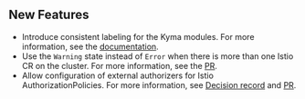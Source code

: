 ## New Features

- Introduce consistent labeling for the Kyma modules. For more information, see the [documentation](https://kyma-project.io/#/istio/user/00-10-overview-istio-controller?id=labeling-resources).
- Use the `Warning` state instead of `Error` when there is more than one Istio CR on the cluster. For more information, see the [PR](https://github.com/kyma-project/istio/pull/632).
- Allow configuration of external authorizers for Istio AuthorizationPolicies. For more information, see [Decision record](https://github.com/kyma-project/istio/issues/608) and [PR](https://github.com/kyma-project/istio/pull/639).